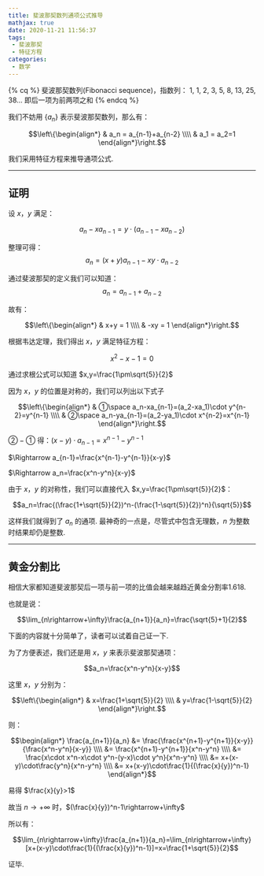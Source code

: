 ```yaml
---
title: 斐波那契数列通项公式推导
mathjax: true
date: 2020-11-21 11:56:37
tags:
 - 斐波那契
 - 特征方程
categories:
 - 数学
---
```


<!-- placeholder -->

{% cq %} 斐波那契数列(Fibonacci sequence)，指数列：
1, 1, 2, 3, 5, 8, 13, 25, 38...
即后一项为前两项之和 {% endcq %}

我们不妨用 $\{a_n\}$ 表示斐波那契数列，那么有：

$$\left\{\begin{align*}
& a_n = a_{n-1}+a_{n-2} \\\\
& a_1 = a_2=1
\end{align*}\right.$$

我们采用特征方程来推导通项公式.

<!-- more -->

---

## 证明

设 $x$，$y$ 满足：

$$a_n-xa_{n-1}=y\cdot (a_{n-1}-xa_{n-2})$$

整理可得：$$a_n=(x+y)a_{n-1}-xy\cdot a_{n-2}$$

通过斐波那契的定义我们可以知道：$$a_n = a_{n-1}+a_{n-2}$$

故有：

$$\left\{\begin{align*}
& x+y = 1 \\\\
& -xy = 1
\end{align*}\right.$$

根据韦达定理，我们得出 $x$，$y$ 满足特征方程：

$$x^2-x-1=0$$

通过求根公式可以知道 $x,y=\frac{1\pm\sqrt{5}}{2}$

因为 $x$，$y$ 的位置是对称的，我们可以列出以下式子

$$\left\{\begin{align*}
& ①\space a_n-xa_{n-1}=(a_2-xa_1)\cdot y^{n-2}=y^{n-1} \\\\
& ②\space a_n-ya_{n-1}=(a_2-ya_1)\cdot x^{n-2}=x^{n-1}
\end{align*}\right.$$

$②-①$ 得：$(x-y)\cdot a_{n-1}=x^{n-1}-y^{n-1}$

$\Rightarrow a_{n-1}=\frac{x^{n-1}-y^{n-1}}{x-y}$

$\Rightarrow a_n=\frac{x^n-y^n}{x-y}$

由于 $x$，$y$ 的对称性，我们可以直接代入 $x,y=\frac{1\pm\sqrt{5}}{2}$：

$$a_n=\frac{(\frac{1+\sqrt{5}}{2})^n-(\frac{1-\sqrt{5}}{2})^n}{\sqrt{5}}$$

这样我们就得到了 $a_n$ 的通项. 最神奇的一点是，尽管式中包含无理数，$n$ 为整数时结果却仍是整数.

---

## 黄金分割比

相信大家都知道斐波那契后一项与前一项的比值会越来越趋近黄金分割率1.618.

也就是说：

$$\lim_{n\rightarrow+\infty}\frac{a_{n+1}}{a_n}=\frac{\sqrt{5}+1}{2}$$

下面的内容就十分简单了，读者可以试着自己证一下.

为了方便表述，我们还是用 $x$，$y$ 来表示斐波那契通项：

$$a_n=\frac{x^n-y^n}{x-y}$$

这里 $x$，$y$ 分别为：

$$\left\{\begin{align*}
& x=\frac{1+\sqrt{5}}{2} \\\\
& y=\frac{1-\sqrt{5}}{2}
\end{align*}\right.$$

则：

$$\begin{align*}
\frac{a_{n+1}}{a_n} &= \frac{\frac{x^{n+1}-y^{n+1}}{x-y}}{\frac{x^n-y^n}{x-y}} \\\\
&= \frac{x^{n+1}-y^{n+1}}{x^n-y^n} \\\\
&= \frac{x\cdot x^n-x\cdot y^n-(y-x)\cdot y^n}{x^n-y^n} \\\\
&= x+(x-y)\cdot\frac{y^n}{x^n-y^n} \\\\
&= x+(x-y)\cdot\frac{1}{(\frac{x}{y})^n-1}
\end{align*}$$

易得 $\frac{x}{y}>1$

故当 $n\rightarrow+\infty$ 时，$(\frac{x}{y})^n-1\rightarrow+\infty$

所以有：

$$\lim_{n\rightarrow+\infty}\frac{a_{n+1}}{a_n}=\lim_{n\rightarrow+\infty}[x+(x-y)\cdot\frac{1}{(\frac{x}{y})^n-1}]=x=\frac{1+\sqrt{5}}{2}$$

证毕.